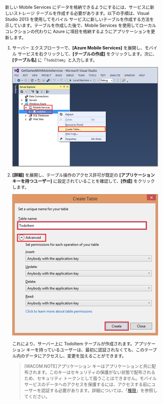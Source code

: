 ﻿

新しい Mobile Services にデータを格納できるようにするには、サービスに新しいストレージ テーブルを作成する必要があります。以下の手順は、Visual Studio 2013 を使用してモバイル サービスに新しいテーブルを作成する方法を示しています。テーブルを作成した後で、Mobile Services を使用してローカル コレクションの代わりに Azure に項目を格納するようにアプリケーションを更新します。


1. サーバー エクスプローラーで、**[Azure Mobile Services]** を展開し、モバイル サービスを右クリックして、**[テーブルの作成]** をクリックします。次に、**[テーブル名]** に「`TodoItem`」と入力します。

	![create table in VS 2013](./media/mobile-services-create-new-table-vs2013/mobile-create-table-vs2013.png)

2. **[詳細]** を展開し、テーブル操作のアクセス許可が既定の **[アプリケーション キーを持つユーザー]** に設定されていることを確認して、**[作成]** をクリックします。 

	![create table in VS 2013 part 2](./media/mobile-services-create-new-table-vs2013/mobile-create-table-vs2013-2.png)

	これにより、サーバー上に TodoItem テーブルが作成されます。アプリケーション キーを持っているユーザーは、最初に認証されなくても、このテーブル内のデータにアクセスし、変更を加えることができます。 

	>[WACOM.NOTE]アプリケーション キーはアプリケーションと共に配布されます。このキーはセキュリティの保護がない状態で配布されるため、セキュリティ トークンとして扱うことはできません。モバイル サービスのデータへのアクセスを保護するには、アクセスする前にユーザーを認証する必要があります。詳細については、「[権限](http://msdn.microsoft.com/ja-jp/library/windowsazure/jj193161.aspx)」を参照してください。



